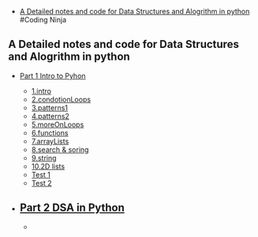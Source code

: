 - [A Detailed notes and code for Data Structures and Alogrithm in python](#a-detailed-notes-and-code-for-data-structures-and-alogrithm-in-python)
#Coding Ninja


##  A Detailed notes and code for Data Structures and Alogrithm in python 

- [Part 1 Intro to Pyhon](/1.introToPython)
  - [1.intro](/1.introToPython/1.intro)
  - [2.condotionLoops](/1.introToPython/2.conditionsLoops)
  - [3.patterns1](/1.introToPython/3.patterns1)
  - [4.patterns2](/1.introToPython/4.patterns2)
  - [5.moreOnLoops](/1.introToPython/5.moreOnLoops/)
  - [6.functions](/1.introToPython/6.function/)
  - [7.arrayLists](/1.introToPython/7.arrayLists/)
  - [8.search & soring](/1.introToPython/8.searchingSorting/)
  - [9.string](/1.introToPython/9.strings/)
  - [10.2D lists](/1.introToPython/10.TwoDimensionList/)
  - [Test 1](/1.introToPython/test1)
  - [Test 2](/1.introToPython/test)   


- [Part 2 DSA in Python](/2.dataStructures/)
  - 
  - 